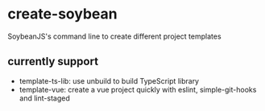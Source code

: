 # create-soybean

SoybeanJS's command line to create different project templates

## currently support

- template-ts-lib: use unbuild to build TypeScript library
- template-vue: create a vue project quickly with eslint, simple-git-hooks and lint-staged
